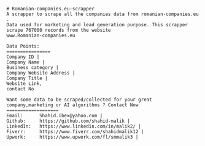     # Romanian-companies.eu-scrapper
    A scrapper to scrape all the companies data from romanian-companies.eu .
    Data used for marketing and lead generation purpose. This scrapper scrape 767000 records from the website
    www.Romanian-companies.eu

    Data Points:
    ================
    Company ID |
    Company Name |
    Business category |
    Company Website Address |
    Company Title |
    Website Link,
    contact No

    Want some data to be scraped/collected for your great company,marketing or AI algorithms ? Contact Now
    ===================
    Email:      Shahid.ibex@yahoo.com |
    Github:     https://github.com/shahid-malik |
    LinkedIn:   https://www.linkedin.com/in/malik2/ |
    Fiverr:     https://www.fiverr.com/shahidmalik12 |
    Upwork:     https://www.upwork.com/fl/smmalik3 |